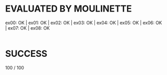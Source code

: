 # EVALUATED BY MOULINETTE
ex00: OK | ex01: OK | ex02: OK | ex03: OK | ex04: OK | ex05: OK | ex06: OK | ex07: OK | ex08: OK
<br /><br />

# SUCCESS
100 / 100
<br />
